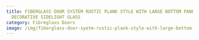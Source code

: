 ```yaml
---
title: FIBERGLASS DOOR SYSTEM RUSTIC PLANK STYLE WITH LARGE BOTTOM PANEL AND
  DECORATIVE SIDELIGHT GLASS
category: Fibreglass Doors
image: /img/fiberglass-door-syetm-rustic-plank-style-with-large-bottom-panel-and-decorative-sidelight-glass-e1501596121687.jpg
---
```


